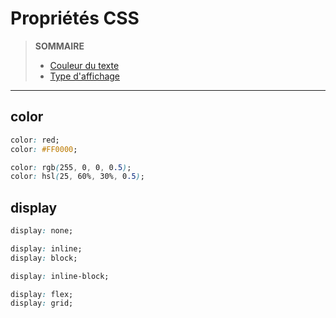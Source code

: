 # Propriétés CSS

> **SOMMAIRE**
> + [Couleur du texte](#color)
> + [Type d'affichage](#display)

---

## color

```css
color: red;
color: #FF0000;

color: rgb(255, 0, 0, 0.5);
color: hsl(25, 60%, 30%, 0.5);
```

## display

```css
display: none;

display: inline;
display: block;

display: inline-block;

display: flex;
display: grid;
```
